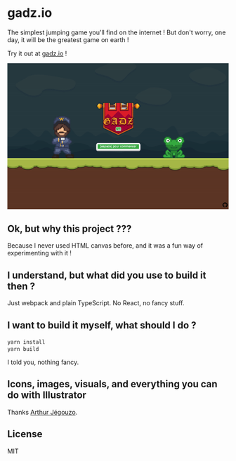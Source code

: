 # gadz.io

The simplest jumping game you'll find on the internet ! But don't worry, one day, it will be the greatest game on
earth !

Try it out at [gadz.io](https://gadz.io) !

![Screenshot](screenshot.gif)

## Ok, but why this project ???

Because I never used HTML canvas before, and it was a fun way of experimenting with it !

## I understand, but what did you use to build it then ?

Just webpack and plain TypeScript. No React, no fancy stuff.

## I want to build it myself, what should I do ?

```
yarn install
yarn build
```

I told you, nothing fancy.

## Icons, images, visuals, and everything you can do with Illustrator

Thanks [Arthur Jégouzo](https://www.linkedin.com/in/arthur-jegouzo/).

## License

MIT
